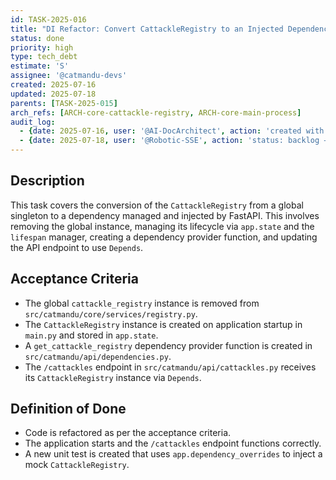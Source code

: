 ```yaml
---
id: TASK-2025-016
title: "DI Refactor: Convert CattackleRegistry to an Injected Dependency"
status: done
priority: high
type: tech_debt
estimate: 'S'
assignee: '@catmandu-devs'
created: 2025-07-16
updated: 2025-07-18
parents: [TASK-2025-015]
arch_refs: [ARCH-core-cattackle-registry, ARCH-core-main-process]
audit_log:
  - {date: 2025-07-16, user: '@AI-DocArchitect', action: 'created with status backlog'}
  - {date: 2025-07-18, user: '@Robotic-SSE', action: 'status: backlog → done. The initial implementation already follows DI principles.'}
---
```

## Description
This task covers the conversion of the `CattackleRegistry` from a global singleton to a dependency managed and injected by FastAPI. This involves removing the global instance, managing its lifecycle via `app.state` and the `lifespan` manager, creating a dependency provider function, and updating the API endpoint to use `Depends`.

## Acceptance Criteria
- The global `cattackle_registry` instance is removed from `src/catmandu/core/services/registry.py`.
- The `CattackleRegistry` instance is created on application startup in `main.py` and stored in `app.state`.
- A `get_cattackle_registry` dependency provider function is created in `src/catmandu/api/dependencies.py`.
- The `/cattackles` endpoint in `src/catmandu/api/cattackles.py` receives its `CattackleRegistry` instance via `Depends`.

## Definition of Done
- Code is refactored as per the acceptance criteria.
- The application starts and the `/cattackles` endpoint functions correctly.
- A new unit test is created that uses `app.dependency_overrides` to inject a mock `CattackleRegistry`.
